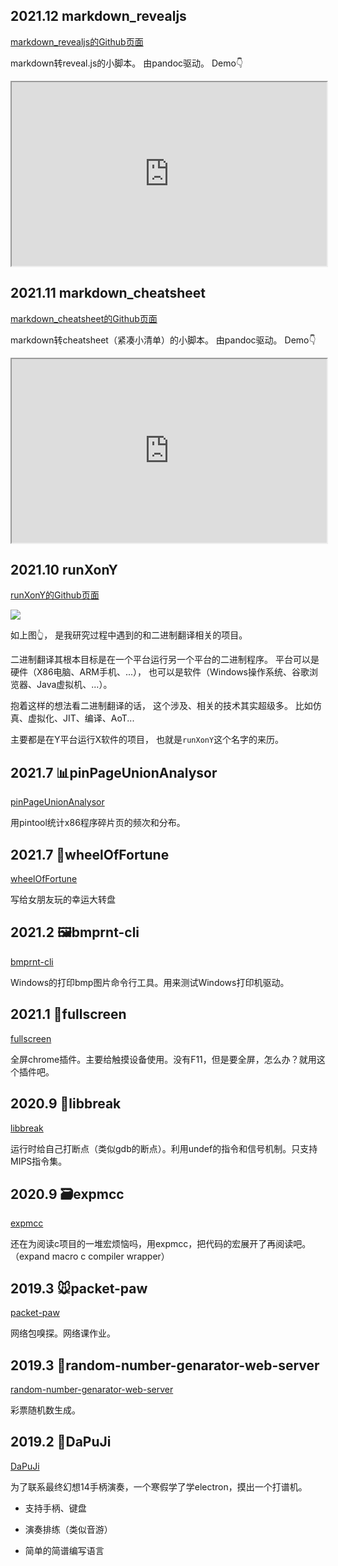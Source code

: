## 2021.12 markdown_revealjs

[markdown_revealjs的Github页面](https://github.com/xieby1/markdown_revealjs)

markdown转reveal.js的小脚本。
由pandoc驱动。
Demo👇

<iframe 
    src="https://xieby1.github.io/markdown_revealjs/README.html"
    style="width: 100%; aspect-ratio: 12/7;"
></iframe>

## 2021.11 markdown_cheatsheet

[markdown_cheatsheet的Github页面](https://github.com/xieby1/markdown_cheatsheet)

markdown转cheatsheet（紧凑小清单）的小脚本。
由pandoc驱动。
Demo👇

<iframe 
    src="https://xieby1.github.io/markdown_cheatsheet/README.html"
    style="width: 100%; aspect-ratio: 12/7;"
></iframe>

## 2021.10 runXonY

[runXonY的Github页面](https://github.com/xieby1/runXonY)

![](https://xieby1.github.io/runXonY/gnuclad.svg)

如上图👆，
是我研究过程中遇到的和二进制翻译相关的项目。

二进制翻译其根本目标是在一个平台运行另一个平台的二进制程序。
平台可以是硬件（X86电脑、ARM手机、...），
也可以是软件（Windows操作系统、谷歌浏览器、Java虚拟机、...）。

抱着这样的想法看二进制翻译的话，
这个涉及、相关的技术其实超级多。
比如仿真、虚拟化、JIT、编译、AoT...

主要都是在Y平台运行X软件的项目，
也就是`runXonY`这个名字的来历。

## 2021.7 📊pinPageUnionAnalysor

[pinPageUnionAnalysor](https://github.com/xieby1/pinPageUnionAnalysor)

用pintool统计x86程序碎片页的频次和分布。

## 2021.7 🎡wheelOfFortune

[wheelOfFortune](https://github.com/xieby1/wheelOfFortune)

写给女朋友玩的幸运大转盘

## 2021.2 🖼bmprnt-cli

[bmprnt-cli](https://github.com/xieby1/bmprnt-cli)

Windows的打印bmp图片命令行工具。用来测试Windows打印机驱动。

## 2021.1 📱fullscreen

[fullscreen](https://github.com/xieby1/fullscreen)

全屏chrome插件。主要给触摸设备使用。没有F11，但是要全屏，怎么办？就用这个插件吧。

## 2020.9 🔴libbreak

[libbreak](https://github.com/xieby1/libbreak)

运行时给自己打断点（类似gdb的断点）。利用undef的指令和信号机制。只支持MIPS指令集。

## 2020.9 🗃expmcc

[expmcc](https://github.com/xieby1/expmcc)

还在为阅读c项目的一堆宏烦恼吗，用expmcc，把代码的宏展开了再阅读吧。（expand macro c compiler wrapper）

## 2019.3 🐭packet-paw

[packet-paw](https://github.com/xieby1/packet-paw)

网络包嗅探。网络课作业。

## 2019.3 🔢random-number-genarator-web-server

[random-number-genarator-web-server](https://github.com/xieby1/random-number-genarator-web-server)

彩票随机数生成。

## 2019.2 🎵DaPuJi

[DaPuJi](https://github.com/xieby1/DaPuJi)

为了联系最终幻想14手柄演奏，一个寒假学了学electron，摸出一个打谱机。

* 支持手柄、键盘

* 演奏排练（类似音游）

* 简单的简谱编写语言
